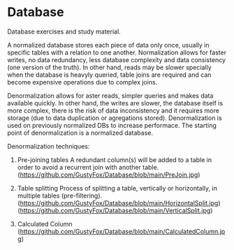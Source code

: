 # Database
Database exercises and study material.

A normalized database stores each piece of data only once, usually in specific tables with a relation to one another.
Normalization allows for faster writes, no data redundancy, less database complexity and data consistency (one version of the truth). In other hand, reads may be slower specially when the database is heavyly queried, table joins are required and can become expensive operations due to complex joins. 

Denormalization allows for aster reads, simpler queries and makes data available quickly. In other hand, the writes are slower, the database itself is more complex, there is the risk of data inconsistency and it requires more storage (due to data duplication or agregations stored).
Denormalization is used on previously normalized DBs to increase performace. The starting point of denormalization is a normalized database.

Denormalization techniques:

1. Pre-joining tables
A redundant column(s) will be added to a table in order to avoid a recurrent join with another table.
(https://github.com/GustyFox/Database/blob/main/PreJoin.jpg)

2. Table splitting
Process of splitting a table, vertically or horizontally, in multiple tables (pre-filtering).
(https://github.com/GustyFox/Database/blob/main/HorizontalSplit.jpg)
(https://github.com/GustyFox/Database/blob/main/VerticalSplit.jpg)

3. Calculated Column
(https://github.com/GustyFox/Database/blob/main/CalculatedColumn.jpg)

